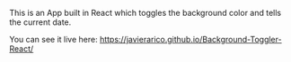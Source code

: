 This is an App built in React which toggles the background color and tells the current date.

You can see it live here: https://javierarico.github.io/Background-Toggler-React/
